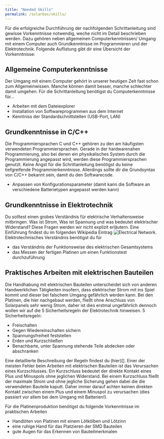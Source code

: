 ```yaml
---
title: "Needed Skills"
permalink: /solarbox/skills/
---
```


Für die erfolgreiche Durchführung der nachfolgenden Schrittanleitung sind gewisse Vorkenntnisse notwendig, weche nicht im Detail beschrieben werden.
Dazu gehören neben allgemeinen Computerkenntnissen/ Umgang mit einem Computer auch Grundkenntnisse im Programmieren und der Elektrotechnik.
Folgende Auflistung gibt dir eine Übersicht der Vorkenntnisse:

## Allgemeine Computerkenntnisse
Der Umgang mit einem Computer gehört in unserer heutigen Zeit fast schon zum Allgemeinwissen. Manche können damit besser, manche schlechter damit umgehen.
Für die Schrittanleitung benötigst du Computerkenntnisse für...
- Arbeiten mit dem Dateiexplorer
- Installation von Softwareprogrammen aus dem Internet
- Kenntniss der Standardschnittstellen (USB-Port, LAN)

## Grundkenntnisse in C/C++
Die Programmiersprachen C und C++ gehören zu den am häufigsten verwendeten Programmiersprachen. Gerade in der hardwarenahen Programmierung, also bei denen ein physikalisches System durch die Programmierung angepasst wird, werden diese Programmiersprachen genutzt.
Keine Angst für die Schrittanleitung benötigst du keine tiefgreifende Programmierkenntnisse. Allerdings sollte dir die Grundsyntax von C/C++ bekannt sein, damit du den Softwarecode.
- Anpassen von Konfigurationsparameter (damit kann die Software an verschiedene Batterietypen angepasst werden kann)

## Grundkenntnisse in Elektrotechnik
Du solltest einen grobes Verständnis für elektrische Verhaltensweise mitbringen. Was ist Strom, Was ist Spannung und was bedeutet elektrischer Widerstand? Diese Fragen werden wir nicht explizit erläutern. Eine Einführung findest du im folgenden Wikipedia Eintrag ![Electrical Network](https://en.wikipedia.org/wiki/Electrical_network).
Elektrotechnisches Verständnis benötigst du für
- das Verständnis der Funktionsweise des elektrischen Gesamtsystems
- das Messen der fertigen Platinen um einen Funktionstest durchzuführung

## Praktisches Arbeiten mit elektrischen Bauteilen
Die Handhabung mit elektrischen Bauteilen unterscheidet sich von anderen Handwerklichen Tätigkeiten insofern, dass elektrischer Strom mit ins Spiel kommt und dieser bei falschem Umgang gefährlich werden kann.
Bei den Platinen, die hier nachgebaut werden, fließt ohne Anschluss von Solarpanels sehr wenig Strom, daher ist dies erstmal ungefährlich dennoch wollen wir auf die 5 Sicherheitsregeln der Elektrotechnik hinweisen.
5 Sicherheitsregeln:
- Freischalten
- Gegen Wiedereinschalten sichern
- Spannungsfreiheit feststellen
- Erden und Kurzschließen
- Benachbarte, unter Spannung stehende Teile abdecken oder abschranken

Eine detaillierte Beschreibung der Regeln findest du (hier)[].
Einer der meisten Fehler beim Arbeiten mit elektrischen Bauteilen ist das Verursachen eines Kurzschlusses.
Ein Kurzschluss bedeutet der direkte Kontakt eines Plus und Minuspols ohne jeglichen Widerstand. Bei einem Kurzschluss fließt der maximale Strom und ohne jegliche Sicherung gehen dabei die die verwendeten Bauteile kaputt. Daher immer darauf achten keinen direkten Kontakt zwischen einem Plus und einem Minuspol zu verursachen (dies passiert vor allem bei dem Umgang mit Batterien!).

Für die Platinenproduktion benötigst du folgende Vorkenntnisse im praktischen Arbeiten
- Handlöten von Platinen mit einem Lötkölben und Lötzinn
- eine ruhige Hand für das Platzieren der SMD Bauteilen
- gute Augen für das Erkennen von Bauteilmerkmalen
